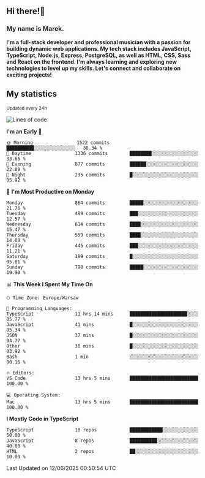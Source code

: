 ## Hi there!👋 ##
### My name is Marek. ###

**I'm a full-stack developer and professional musician with a passion for building dynamic web applications. My tech stack includes JavaScript, TypeScript, Node.js, Express, PostgreSQL, as well as HTML, CSS, Sass and React on the frontend. I'm always learning and exploring new technologies to level up my skills. Let's connect and collaborate on exciting projects!**

## My statistics ##
<sub>Updated every 24h</sub>
<!--START_SECTION:waka-->
![Lines of code](https://img.shields.io/badge/From%20Hello%20World%20I%27ve%20Written-373.4%20thousand%20lines%20of%20code-blue)

**I'm an Early 🐤** 

```text
🌞 Morning                1522 commits        ██████████░░░░░░░░░░░░░░░   38.34 % 
🌆 Daytime                1336 commits        ████████░░░░░░░░░░░░░░░░░   33.65 % 
🌃 Evening                877 commits         ██████░░░░░░░░░░░░░░░░░░░   22.09 % 
🌙 Night                  235 commits         █░░░░░░░░░░░░░░░░░░░░░░░░   05.92 % 
```
📅 **I'm Most Productive on Monday** 

```text
Monday                   864 commits         █████░░░░░░░░░░░░░░░░░░░░   21.76 % 
Tuesday                  499 commits         ███░░░░░░░░░░░░░░░░░░░░░░   12.57 % 
Wednesday                614 commits         ████░░░░░░░░░░░░░░░░░░░░░   15.47 % 
Thursday                 559 commits         ████░░░░░░░░░░░░░░░░░░░░░   14.08 % 
Friday                   445 commits         ███░░░░░░░░░░░░░░░░░░░░░░   11.21 % 
Saturday                 199 commits         █░░░░░░░░░░░░░░░░░░░░░░░░   05.01 % 
Sunday                   790 commits         █████░░░░░░░░░░░░░░░░░░░░   19.90 % 
```


📊 **This Week I Spent My Time On** 

```text
🕑︎ Time Zone: Europe/Warsaw

💬 Programming Languages: 
TypeScript               11 hrs 14 mins      █████████████████████░░░░   85.77 % 
JavaScript               41 mins             █░░░░░░░░░░░░░░░░░░░░░░░░   05.34 % 
JSON                     37 mins             █░░░░░░░░░░░░░░░░░░░░░░░░   04.77 % 
Other                    30 mins             █░░░░░░░░░░░░░░░░░░░░░░░░   03.92 % 
Bash                     1 min               ░░░░░░░░░░░░░░░░░░░░░░░░░   00.16 % 

🔥 Editors: 
VS Code                  13 hrs 5 mins       █████████████████████████   100.00 % 

💻 Operating System: 
Mac                      13 hrs 5 mins       █████████████████████████   100.00 % 
```

**I Mostly Code in TypeScript** 

```text
TypeScript               10 repos            ████████████░░░░░░░░░░░░░   50.00 % 
JavaScript               8 repos             ██████████░░░░░░░░░░░░░░░   40.00 % 
HTML                     2 repos             ██░░░░░░░░░░░░░░░░░░░░░░░   10.00 % 
```




 Last Updated on 12/06/2025 00:50:54 UTC
<!--END_SECTION:waka-->

<!--
**MarekSax/MarekSax** is a ✨ _special_ ✨ repository because its `README.md` (this file) appears on your GitHub profile.

Here are some ideas to get you started:

- 🔭 I’m currently working on ...
- 🌱 I’m currently learning ...
- 👯 I’m looking to collaborate on ...
- 🤔 I’m looking for help with ...
- 💬 Ask me about ...
- 📫 How to reach me: ...
- 😄 Pronouns: ...
- ⚡ Fun fact: ...
-->
